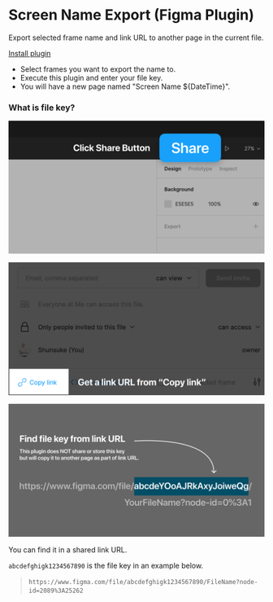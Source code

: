 # Screen Name Export (Figma Plugin)

Export selected frame name and link URL to another page in the current file.

[Install plugin](https://www.figma.com/community/plugin/970942453220570484/Screen-Name-Export)

- Select frames you want to export the name to.
- Execute this plugin and enter your file key.
- You will have a new page named "Screen Name ${DateTime}".

### What is file key?

![how_to_get_fike_key_1](./images/how_to_get_fike_key_1.png)

![how_to_get_fike_key_1](./images/how_to_get_fike_key_2.png)

![how_to_get_fike_key_1](./images/how_to_get_fike_key_3.png)

You can find it in a shared link URL.

`abcdefghigk1234567890` is the file key in an example below.
> `https://www.figma.com/file/abcdefghigk1234567890/FileName?node-id=2089%3A25262`

